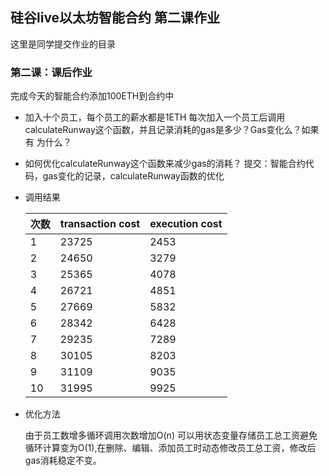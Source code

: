 ## 硅谷live以太坊智能合约 第二课作业
这里是同学提交作业的目录

### 第二课：课后作业
完成今天的智能合约添加100ETH到合约中
- 加入十个员工，每个员工的薪水都是1ETH
  每次加入一个员工后调用calculateRunway这个函数，并且记录消耗的gas是多少？Gas变化么？如果有 为什么？

- 如何优化calculateRunway这个函数来减少gas的消耗？
  提交：智能合约代码，gas变化的记录，calculateRunway函数的优化

- 调用结果

  | 次数 | transaction cost | execution cost |
  | ---- | ---------------- | -------------- |
  | 1    | 23725            | 2453           |
  | 2    | 24650            | 3279           |
  | 3    | 25365            | 4078           |
  | 4    | 26721            | 4851           |
  | 5    | 27669            | 5832           |
  | 6    | 28342            | 6428           |
  | 7    | 29235            | 7289           |
  | 8    | 30105            | 8203           |
  | 9    | 31109            | 9035           |
  | 10   | 31995            | 9925           |

- 优化方法

  由于员工数增多循环调用次数增加O(n) 可以用状态变量存储员工总工资避免循环计算变为O(1),在删除、编辑、添加员工时动态修改员工总工资，修改后gas消耗稳定不变。